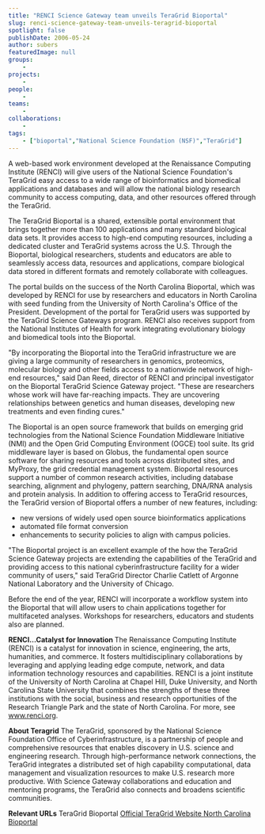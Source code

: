 ```yaml
---
title: "RENCI Science Gateway team unveils TeraGrid Bioportal"
slug: renci-science-gateway-team-unveils-teragrid-bioportal
spotlight: false
publishDate: 2006-05-24
author: subers
featuredImage: null
groups:
    - 
projects:
    - 
people:
    - 
teams: 
    - 
collaborations:
    - 
tags:
    - ["bioportal","National Science Foundation (NSF)","TeraGrid"]
---
```

A web-based work environment developed at the Renaissance Computing Institute (RENCI) will give users of the National Science Foundation's TeraGrid easy access to a wide range of bioinformatics and biomedical applications and databases and will allow the national biology research community to access computing, data, and other resources offered through the TeraGrid.<!--more-->

The TeraGrid Bioportal is a shared, extensible portal environment that brings together more than 100 applications and many standard biological data sets. It provides access to high-end computing resources, including a dedicated cluster and TeraGrid systems across the U.S. Through the Bioportal, biological researchers, students and educators are able to seamlessly access data, resources and applications, compare biological data stored in different formats and remotely collaborate with colleagues.

The portal builds on the success of the North Carolina Bioportal, which was developed by RENCI for use by researchers and educators in North Carolina with seed funding from the University of North Carolina's Office of the President. Development of the portal for TeraGrid users was supported by the TeraGrid Science Gateways program. RENCI also receives support from the National Institutes of Health for work integrating evolutionary biology and biomedical tools into the Bioportal.

"By incorporating the Bioportal into the TeraGrid infrastructure we are giving a large community of researchers in genomics, proteomics, molecular biology and other fields access to a nationwide network of high-end resources," said Dan Reed, director of RENCI and principal investigator on the Bioportal TeraGrid Science Gateway project. "These are researchers whose work will have far-reaching impacts. They are uncovering relationships between genetics and human diseases, developing new treatments and even finding cures."

The Bioportal is an open source framework that builds on emerging grid technologies from the National Science Foundation Middleware Initiative (NMI) and the Open Grid Computing Environment (OGCE) tool suite. Its grid middleware layer is based on Globus, the fundamental open source software for sharing resources and tools across distributed sites, and MyProxy, the grid credential management system. Bioportal resources support a number of common research activities, including database searching, alignment and phylogeny, pattern searching, DNA/RNA analysis and protein analysis. In addition to offering access to TeraGrid resources, the TeraGrid version of Bioportal offers a number of new features, including:
<ul type="disc">
	<li>new versions of widely used open source bioinformatics applications</li>
	<li>automated file format conversion</li>
	<li>enhancements to security policies to align with campus policies.</li>
</ul>
"The Bioportal project is an excellent example of the how the TeraGrid Science Gateway projects are extending the capabilities of the TeraGrid and providing access to this national cyberinfrastructure facility for a wider community of users," said TeraGrid Director Charlie Catlett of Argonne National Laboratory and the University of Chicago.

Before the end of the year, RENCI will incorporate a workflow system into the Bioportal that will allow users to chain applications together for multifaceted analyses. Workshops for researchers, educators and students also are planned.

<strong> RENCI...Catalyst for Innovation </strong>
The Renaissance Computing Institute (RENCI) is a catalyst for innovation in science, engineering, the arts, humanities, and commerce. It fosters multidisciplinary collaborations by leveraging and applying leading edge compute, network, and data information technology resources and capabilities. RENCI is a joint institute of the University of North Carolina at Chapel Hill, Duke University, and North Carolina State University that combines the strengths of these three institutions with the social, business and research opportunities of the Research Triangle Park and the state of North Carolina. For more, see <a href="https://www.renci.org/">www.renci.org</a>.

<strong> About Teragrid</strong>
The TeraGrid, sponsored by the National Science Foundation Office of Cyberinfrastructure, is a partnership of people and comprehensive resources that enables discovery in U.S. science and engineering research. Through high-performance network connections, the TeraGrid integrates a distributed set of high capability computational, data management and visualization resources to make U.S. research more productive. With Science Gateway collaborations and education and mentoring programs, the TeraGrid also connects and broadens scientific communities.

<strong>Relevant URLs</strong>
TeraGrid Bioportal
<a href="http://www.teragrid.org/" target="_blank">Official TeraGrid Website </a>
<a href="http://www.ncbioportal.org/" target="_blank">North Carolina Bioportal</a>
